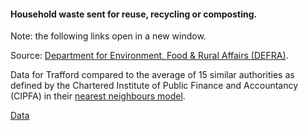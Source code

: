 #### Household waste sent for reuse, recycling or composting.

Note: the following links open in a new window.

Source: <a href="https://www.gov.uk/government/statistics/local-authority-collected-waste-management-annual-results" target="_blank">Department for Environment, Food &amp; Rural Affairs (DEFRA)</a>.

Data for Trafford compared to the average of 15 similar authorities as defined by the Chartered Institute of Public Finance and Accountancy (CIPFA) in their <a href='https://www.cipfa.org/services/cipfastats/nearest-neighbour-model' target='_blank'>nearest neighbours model</a>.

<a href="https://www.trafforddatalab.io/trafford_themes/data/climate/household_waste_recycling.csv" aria-label="Download the data" class="downloadButton" target="_blank" download>Data <span class="fas fa-download"></span></a>
